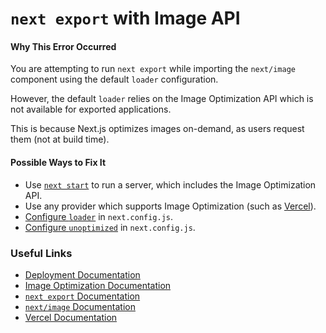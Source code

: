 # `next export` with Image API

#### Why This Error Occurred

You are attempting to run `next export` while importing the `next/image` component using the default `loader` configuration.

However, the default `loader` relies on the Image Optimization API which is not available for exported applications.

This is because Next.js optimizes images on-demand, as users request them (not at build time).

#### Possible Ways to Fix It

- Use [`next start`](https://nextjs.org/docs/api-reference/cli#production) to run a server, which includes the Image Optimization API.
- Use any provider which supports Image Optimization (such as [Vercel](https://vercel.com)).
- [Configure `loader`](https://nextjs.org/docs/api-reference/next/image#loader-configuration) in `next.config.js`.
- [Configure `unoptimized`](https://nextjs.org/docs/api-reference/next/image#unoptimized) in `next.config.js`.

### Useful Links

- [Deployment Documentation](https://nextjs.org/docs/deployment#managed-nextjs-with-vercel)
- [Image Optimization Documentation](https://nextjs.org/docs/basic-features/image-optimization)
- [`next export` Documentation](https://nextjs.org/docs/advanced-features/static-html-export)
- [`next/image` Documentation](https://nextjs.org/docs/api-reference/next/image)
- [Vercel Documentation](https://vercel.com/docs/concepts/next.js/image-optimization)
